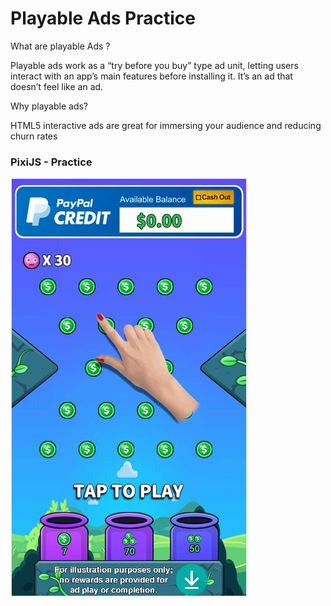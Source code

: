 # Playable Ads Practice

What are playable Ads ?

Playable ads work as a “try before you buy” type ad unit, letting users interact with an app’s main features before installing it. It’s an ad that doesn’t feel like an ad.

Why playable ads?

HTML5 interactive ads are great for immersing your audience and reducing churn rates



### PixiJS - Practice <br/>
[![alt](PlinkoMaster/demo.jpg)](https://ohmango.github.io/PlinkoMaster/)
